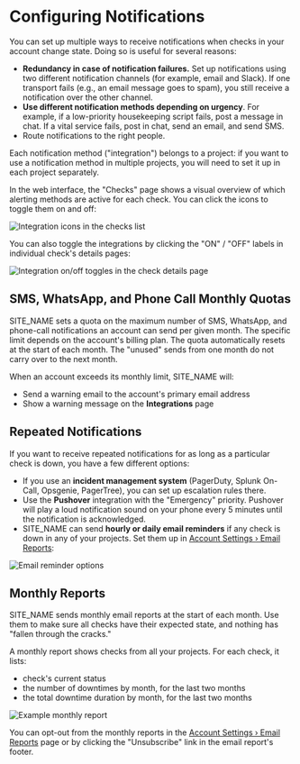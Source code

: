 # Configuring Notifications

You can set up multiple ways to receive notifications when checks in your account
change state. Doing so is useful for several reasons:

* **Redundancy in case of notification failures.** Set up notifications using two
different notification channels (for example, email and Slack). If one transport
fails (e.g., an email message goes to spam), you still receive a notification over the
other channel.
* **Use different notification methods depending on urgency**. For example, if a
low-priority housekeeping script fails, post a message in chat. If a vital service fails,
post in chat, send an email, and send SMS.
* Route notifications to the right people.

Each notification method ("integration") belongs to a project:
if you want to use a notification method in multiple projects, you will need to
set it up in each project separately.

In the web interface, the "Checks" page shows a visual overview of which alerting
methods are active for each check. You can click the icons to toggle them on and off:

![Integration icons in the checks list](IMG_URL/checks_integrations.png)

You can also toggle the integrations by clicking the "ON" / "OFF" labels in
individual check's details pages:

![Integration on/off toggles in the check details page](IMG_URL/details_integrations.png)

## SMS, WhatsApp, and Phone Call Monthly Quotas

SITE_NAME sets a quota on the maximum number of SMS, WhatsApp, and phone-call
notifications an account can send per given month. The specific limit depends on the
account's billing plan. The quota automatically resets at the start of each month.
The "unused" sends from one month do not carry over to the next month.

When an account exceeds its monthly limit, SITE_NAME will:

* Send a warning email to the account's primary email address
* Show a warning message on the **Integrations** page


## Repeated Notifications

If you want to receive repeated notifications for as long as a particular check is
down, you have a few different options:

* If you use an **incident management system** (PagerDuty, Splunk On-Call, Opsgenie,
PagerTree), you can set up escalation rules there.
* Use the **Pushover** integration with the "Emergency" priority. Pushover will
play a loud notification sound on your phone every 5 minutes until the notification
is acknowledged.
* SITE_NAME can send **hourly or daily email reminders** if any check is down
in any of your projects.
Set them up in [Account Settings › Email Reports](../../accounts/profile/notifications/):

![Email reminder options](IMG_URL/email_reports.png)

## Monthly Reports

SITE_NAME sends monthly email reports at the start of each month. Use them
to make sure all checks have their expected state, and nothing has
"fallen through the cracks."

A monthly report shows checks from all your projects.
For each check, it lists:

* check's current status
* the number of downtimes by month, for the last two months
* the total downtime duration by month, for the last two months

![Example monthly report](IMG_URL/monthly_report.png)

You can opt-out from the monthly reports in the
[Account Settings › Email Reports](../../accounts/profile/notifications/) page
or by clicking the "Unsubscribe" link in the email report's footer.